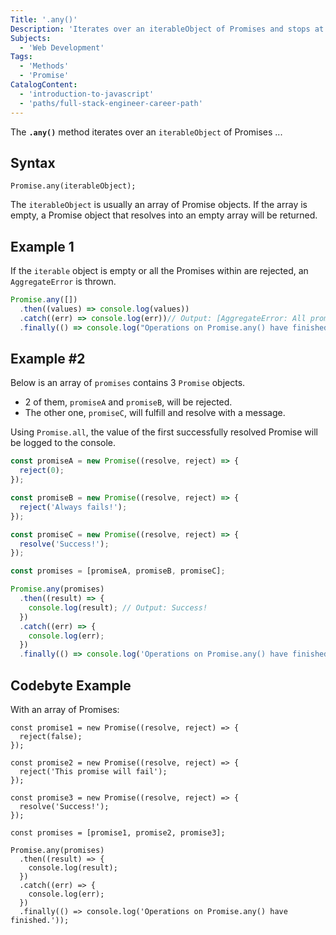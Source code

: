 ```yaml
---
Title: '.any()'
Description: 'Iterates over an iterableObject of Promises and stops at the first one that fulfills. The resulting value from that fulfilled Promise is resolved in the returned Promise object.'
Subjects:
  - 'Web Development'
Tags:
  - 'Methods'
  - 'Promise'
CatalogContent:
  - 'introduction-to-javascript'
  - 'paths/full-stack-engineer-career-path'
---
```


The **`.any()`** method iterates over an `iterableObject` of Promises ...

## Syntax

```pseudo
Promise.any(iterableObject);
```

The `iterableObject` is usually an array of Promise objects. If the array is empty, a Promise object that resolves into an empty array will be returned.

## Example 1

If the `iterable` object is empty or all the Promises within are rejected, an `AggregateError` is thrown.

```js
Promise.any([])
  .then((values) => console.log(values))
  .catch((err) => console.log(err))// Output: [AggregateError: All promises were rejected]
  .finally(() => console.log("Operations on Promise.any() have finished."))
```

## Example #2

Below is an array of `promises` contains 3 `Promise` objects.

- 2 of them, `promiseA` and `promiseB`, will be rejected.
- The other one, `promiseC`, will fulfill and resolve with a message.

Using `Promise.all`, the value of the first successfully resolved Promise will be logged to the console.

```js
const promiseA = new Promise((resolve, reject) => {
  reject(0);
});

const promiseB = new Promise((resolve, reject) => {
  reject('Always fails!');
});

const promiseC = new Promise((resolve, reject) => {
  resolve('Success!');
});

const promises = [promiseA, promiseB, promiseC];

Promise.any(promises)
  .then((result) => {
    console.log(result); // Output: Success!
  })
  .catch((err) => {
    console.log(err);
  })
  .finally(() => console.log('Operations on Promise.any() have finished.'));
```

## Codebyte Example

With an array of Promises:

```codebyte/javascript
const promise1 = new Promise((resolve, reject) => {
  reject(false);
});

const promise2 = new Promise((resolve, reject) => {
  reject('This promise will fail');
});

const promise3 = new Promise((resolve, reject) => {
  resolve('Success!');
});

const promises = [promise1, promise2, promise3];

Promise.any(promises)
  .then((result) => {
    console.log(result);
  })
  .catch((err) => {
    console.log(err);
  })
  .finally(() => console.log('Operations on Promise.any() have finished.'));
```